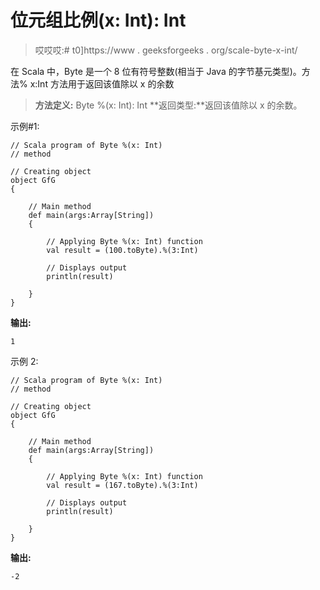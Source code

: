 # 位元组比例(x: Int): Int

> 哎哎哎:# t0]https://www . geeksforgeeks . org/scale-byte-x-int/

在 Scala 中，Byte 是一个 8 位有符号整数(相当于 Java 的字节基元类型)。方法% x:Int 方法用于返回该值除以 x 的余数

> **方法定义:** Byte %(x: Int): Int
> **返回类型:**返回该值除以 x 的余数。

示例#1:

```
// Scala program of Byte %(x: Int)
// method 

// Creating object 
object GfG 
{ 

    // Main method 
    def main(args:Array[String]) 
    { 

        // Applying Byte %(x: Int) function 
        val result = (100.toByte).%(3:Int) 

        // Displays output 
        println(result) 

    } 
} 
```

**输出:**

```
1
```

示例 2:

```
// Scala program of Byte %(x: Int)
// method 

// Creating object 
object GfG 
{ 

    // Main method 
    def main(args:Array[String]) 
    { 

        // Applying Byte %(x: Int) function 
        val result = (167.toByte).%(3:Int) 

        // Displays output 
        println(result) 

    } 
} 
```

**输出:**

```
-2
```